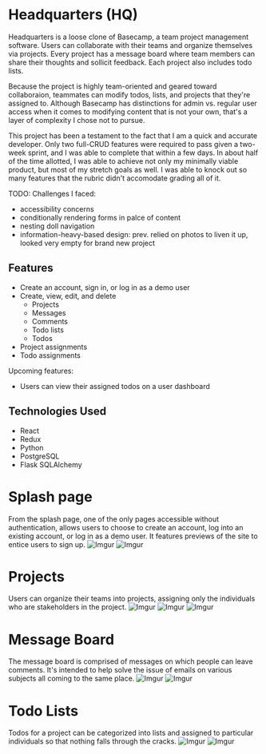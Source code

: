 
# Headquarters (HQ)

Headquarters is a loose clone of Basecamp, a team project management software. Users can collaborate with their teams and organize themselves via projects. Every project has a message board where team members can share their thoughts and sollicit feedback. Each project also includes todo lists.

Because the project is highly team-oriented and geared toward collaboraion, teammates can modify todos, lists, and projects that they're assigned to. Although Basecamp has distinctions for admin vs. regular user access when it comes to modifying content that is not your own, that's a layer of complexity I chose not to pursue. 

This project has been a testament to the fact that I am a quick and accurate developer. Only two full-CRUD features were required to pass given a two-week sprint, and I was able to complete that within a few days. In about half of the time allotted, I was able to achieve not only my minimally viable product, but most of my stretch goals as well. I was able to knock out so many features that the rubric didn't accomodate grading all of it.

TODO: Challenges I faced: 
- accessibility concerns 
- conditionally rendering forms in palce of content
- nesting doll navigation
- information-heavy-based design: prev. relied on photos to liven it up, looked very empty for brand new project


## Features
- Create an account, sign in, or log in as a demo user
- Create, view, edit, and delete
   - Projects
   - Messages
   - Comments
   - Todo lists
   - Todos  
- Project assignments
- Todo assignments

Upcoming features: 
- Users can view their assigned todos on a user dashboard

## Technologies Used
- React
- Redux 
- Python
- PostgreSQL
- Flask SQLAlchemy


# Splash page
From the splash page, one of the only pages accessible without authentication, allows users to choose to create an account, log into an existing account, or log in as a demo user. It features previews of the site to entice users to sign up. 
![Imgur](https://i.imgur.com/pIqd8vg.png)
![Imgur](https://i.imgur.com/fxxmYkq.png)

# Projects
Users can organize their teams into projects, assigning only the individuals who are stakeholders in the project.
![Imgur](https://i.imgur.com/f6Omlxl.png)
![Imgur](https://i.imgur.com/QdWZltn.png)
![Imgur](https://i.imgur.com/WE9DmvB.png)

# Message Board
The message board is comprised of messages on which people can leave comments. It's intended to help solve the issue of emails on various subjects all coming to the same place. 
![Imgur](https://i.imgur.com/qKUqXf0.png)
![Imgur](https://i.imgur.com/VmnPmDH.png)

# Todo Lists
Todos for a project can be categorized into lists and assigned to particular individuals so that nothing falls through the cracks. 
![Imgur](https://i.imgur.com/Ur98kbJ.png)
![Imgur](https://i.imgur.com/Ol0j23h.png)
